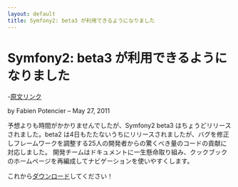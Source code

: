 ```yaml
---
layout: default
title: Symfony2: beta3 が利用できるようになりました
---
```


Symfony2: beta3 が利用できるようになりました
=============================================

  -[原文リンク](http://symfony.com/blog/symfony2-beta3-available)

by Fabien Potencier – May 27, 2011


予想よりも時間がかかりませんでしたが、Symfony2 beta3 はちょうどリリースされました。beta2 は4日もたたないうちにリリースされましたが、バグを修正しフレームワークを調整する25人の開発者からの驚くべき量のコードの貢献に対応しました。
開発チームはドキュメントに一生懸命取り組み、クックブックのホームページを再編成してナビゲーションを使いやすくします。

これから[ダウンロード](http://symfony.com/download)してください！
